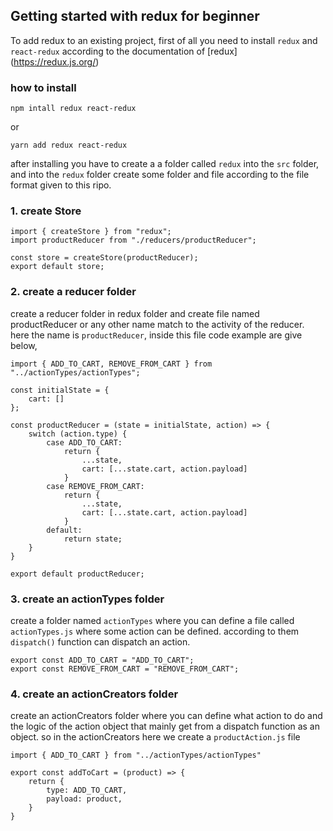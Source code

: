 ## Getting started with redux for beginner
To add redux to an existing project, first of all you need to install `redux` and `react-redux` according to the documentation of [redux] (https://redux.js.org/)



### how to install
```
npm intall redux react-redux
```
or 
```
yarn add redux react-redux
```
after installing you have to create a a folder called `redux` into the `src` folder, and into the `redux` folder create some folder and file according to the file format given to this ripo.



### 1. create Store
```
import { createStore } from "redux";
import productReducer from "./reducers/productReducer";

const store = createStore(productReducer);
export default store;
```



### 2. create a reducer folder
create a reducer folder in redux folder and create file named productReducer or any other name match to the activity of the reducer. here the name is `productReducer`, inside this file code example are give below,
```
import { ADD_TO_CART, REMOVE_FROM_CART } from "../actionTypes/actionTypes";

const initialState = {
    cart: []
};

const productReducer = (state = initialState, action) => {
    switch (action.type) {
        case ADD_TO_CART:
            return {
                ...state,
                cart: [...state.cart, action.payload]
            }
        case REMOVE_FROM_CART:
            return {
                ...state,
                cart: [...state.cart, action.payload]
            }
        default:
            return state;
    }
}

export default productReducer;
```




### 3. create an actionTypes folder
create a folder named `actionTypes` where you can define a file called `actionTypes.js` where some action can be defined. according to them `dispatch()` function can dispatch an action. 

```
export const ADD_TO_CART = "ADD_TO_CART";
export const REMOVE_FROM_CART = "REMOVE_FROM_CART";
```



### 4. create an actionCreators folder
create an actionCreators folder where you can define what action to do and the logic of the action object that mainly get from a dispatch function as an object. so in the actionCreators here we create a `productAction.js` file

```
import { ADD_TO_CART } from "../actionTypes/actionTypes"

export const addToCart = (product) => {
    return {
        type: ADD_TO_CART,
        payload: product,
    }
}

```



